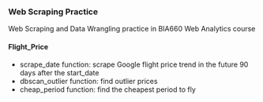### Web Scraping Practice

Web Scraping and Data Wrangling practice in BIA660 Web Analytics course

#### Flight_Price
- scrape_date function: scrape Google flight price trend in the future 90 days after the start_date
- dbscan_outlier function: find outlier prices
- cheap_period function: find the cheapest period to fly
